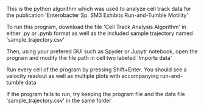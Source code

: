 This is the python algorithm which was used to analyze cell track data for the publication 'Enterobacter Sp. SM3 Exhibits Run-and-Tumble Motility'

To run this program, download the file 'Cell Track Analysis Algorithm' in either .py or .pynb format as well as the included sample trajectory named 'sample_trajectory.csv'

Then, using your prefered GUI such as Spyder or Jupytr notebook, open the program and modify the file path in cell two labeled 'Imports data'

Run every cell of the program by pressing Shift+Enter. You should see a velocity readout as well as multiple plots with accompanying run-and-tumble data

If the program fails to run, try keeping the program file and the data file 'sample_trajectory.csv' in the same folder
